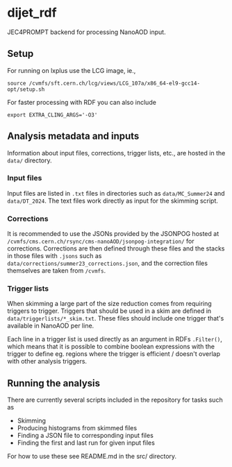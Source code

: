 # dijet_rdf
JEC4PROMPT backend for processing NanoAOD input.

## Setup
For running on lxplus use the LCG image, ie.,
```
source /cvmfs/sft.cern.ch/lcg/views/LCG_107a/x86_64-el9-gcc14-opt/setup.sh
```

For faster processing with RDF you can also include
```
export EXTRA_CLING_ARGS='-O3'
```

## Analysis metadata and inputs
Information about input files, corrections, trigger lists, etc., are hosted in the `data/` directory.

### Input files
Input files are listed in `.txt` files in directories such as `data/MC_Summer24` and `data/DT_2024`. The text files work directly as input for the skimming script.

### Corrections
It is recommended to use the JSONs provided by the JSONPOG hosted at `/cvmfs/cms.cern.ch/rsync/cms-nanoAOD/jsonpog-integration/` for corrections. Corrections are then defined through these files and the stacks in those files with `.jsons` such as `data/corrections/summer23_corrections.json`, and the correction files themselves are taken from `/cvmfs`.

### Trigger lists
When skimming a large part of the size reduction comes from requiring triggers to trigger. Triggers that should be used in a skim are defined in `data/triggerlists/*_skim.txt`. These files should include one trigger that's available in NanoAOD per line. 

Each line in a trigger list is used directly as an argument in RDFs `.Filter()`, which means that it is possible to combine boolean expressions with the trigger to define eg. regions where the trigger is efficient / doesn't overlap with other analysis triggers.

## Running the analysis
There are currently several scripts included in the repository for tasks such as
- Skimming
- Producing histograms from skimmed files
- Finding a JSON file to corresponding input files
- Finding the first and last run for given input files

For how to use these see README.md in the src/ directory.